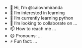- 👋 Hi, I’m @caiovnmiranda
- 👀 I’m interested in learning
- 🌱 I’m currently learning python
- 💞️ I’m looking to collaborate on ...
- 📫 How to reach me ...
- 😄 Pronouns: ...
- ⚡ Fun fact: ...

<!---
caiovnmiranda/caiovnmiranda is a ✨ special ✨ repository because its `README.md` (this file) appears on your GitHub profile.
You can click the Preview link to take a look at your changes.
--->

